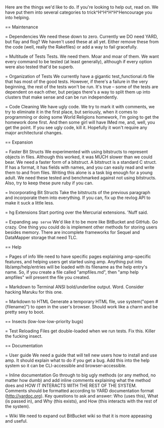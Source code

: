 Here are the things we'd like to do. If you're looking to help out, read on.
We have put them into several categories to trick^H^H^H^H^Hencourage you into
helping.

== Maintenance

= Dependencies
We need these down to zero. Currently we DO need YARD, but flay and flog? We
haven't used these at all yet. Either remove these from the code (well, really
the Rakefiles) or add a way to fail gracefully.

= Multitude of Tests
Tests. We need them. Moar and moar of them. We want every command to be tested
(at least generally), although if every option were also tested that'd be
superb.

= Organization of Tests
We currently have a gigantic test_functional.rb file that has most of the good
tests. However, if there's a failure in the very beginning, the rest of the
tests won't be run. It's true – some of the tests are dependent on each other,
but perjaps there's a way to split them up into clusters that make sense and
can be run independently.

= Code Cleaning
We have ugly code. We try to mark it with comments, we try to eliminate it in
the first place, but seriously, when it comes to programming or doing some
World Religions homework, I'm going to get the homework done first. And then
some girl will have IMed me, and, well, you get the point. If you see ugly
code, kill it. Hopefully it won't require any major architectural changes.

== Expansion

= Faster Bit Structs
We experimented with using bitstructs to represent objects in files. Although
this worked, it was MUCH slower than we could bear. We need a faster form of
a bitstruct. A bitstruct is a standard C struct. If has a format, it has fields
with names, and you can easily read and write them to and from files. Writing
this alone is a task big enough for a young adult. We need these tested and
benchmarked against not using bitstructs. Also, try to keep these pure ruby if
you can.

= Incorporating Bit Structs
Take the bitstructs of the previous paragraph and incorporate them into
everything. If you can, fix up the revlog API to make it suck a little less.

= hg Extensions
Start porting over the Mercurial extensions. 'Nuff said.

= Expanding `amp serve`
We'd like it to be more like BitBucket and GitHub. Go crazy. One thing you
could do is implement other methods for storing users besides memory. There
are incomplete frameworks for Sequel and DataMapper storage that need TLC.

== Help

= Pages of info
We need to have specific pages explaining amp-specific features, and helping
users get started using amp. Anything put into lib/amp/help/entries will be
loaded with its filename as the help entry's name. So, if you create a file
called "ampfiles.md", then "amp help ampfiles" will present the file you created.

= Markdown to Terminal
ANSI bold/underline output. Word. Consider hacking Maruku for this one.

= Markdown to HTML
Generate a temporary HTML file, use system("open #{filename}") to open in the user's
browser. Should work like a charm and be pretty sexy to boot.

== Insects (low-low-low-priority bugs)

= Test Reloading
Files get double-loaded when we run tests. Fix this. Killer the fucking insect.

== Documentation

= User guide
We need a guide that will tell new users how to install and use amp. It should
explain what to do if you get a bug. Add this into the help system so it can be
CLI-accessible and browser-accessible.

= Inline documentation
Go through to big ugly methods (or any method, no matter how dumb) and add
inline comments explaining what the method does and HOW IT INTERACTS WITH
THE REST OF THE SYSTEM. Comments should be formatted according to YARD
documentation format (http://yardoc.org). Key questions to ask and answer:
Who (uses this), What (is passed in), and Why (this exists), and How (this
interacts with the rest of the system).

= Wiki
We need to expand out BitBucket wiki so that it is more appeasing and useful.
